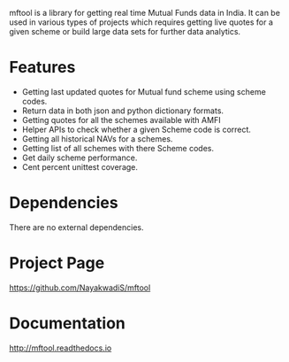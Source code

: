 mftool is a library for getting real time Mutual Funds data in India. It can be used in various types of projects which requires getting live quotes for a given scheme or build large data sets for further data analytics.

Features
=============

* Getting last updated quotes for Mutual fund scheme using scheme codes.
* Return data in both json and python dictionary formats.
* Getting quotes for all the schemes available with AMFI
* Helper APIs to check whether a given Scheme code is correct.
* Getting all historical NAVs for a schemes.
* Getting list of all schemes with there Scheme codes.
* Get daily scheme performance.
* Cent percent unittest coverage.

Dependencies
=============
There are no external dependencies.

Project Page
=============
https://github.com/NayakwadiS/mftool

Documentation 
====================================
http://mftool.readthedocs.io
